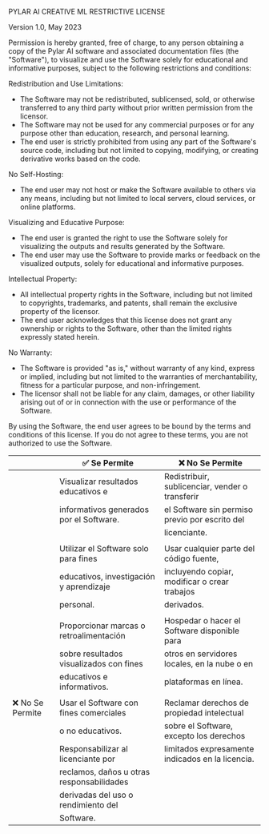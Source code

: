 PYLAR AI CREATIVE ML RESTRICTIVE LICENSE

Version 1.0, May 2023

Permission is hereby granted, free of charge, to any person obtaining a copy of the Pylar AI software and associated documentation files (the "Software"), to visualize and use the Software solely for educational and informative purposes, subject to the following restrictions and conditions:

Redistribution and Use Limitations:
 - The Software may not be redistributed, sublicensed, sold, or otherwise transferred to any third party without prior written permission from the licensor.
 - The Software may not be used for any commercial purposes or for any purpose other than education, research, and personal learning.
 - The end user is strictly prohibited from using any part of the Software's source code, including but not limited to copying, modifying, or creating derivative works based on the code.

No Self-Hosting:
 - The end user may not host or make the Software available to others via any means, including but not limited to local servers, cloud services, or online platforms.

Visualizing and Educative Purpose:
 - The end user is granted the right to use the Software solely for visualizing the outputs and results generated by the Software.
 - The end user may use the Software to provide marks or feedback on the visualized outputs, solely for educational and informative purposes.

Intellectual Property:
 - All intellectual property rights in the Software, including but not limited to copyrights, trademarks, and patents, shall remain the exclusive property of the licensor.
 - The end user acknowledges that this license does not grant any ownership or rights to the Software, other than the limited rights expressly stated herein.

No Warranty:
 - The Software is provided "as is," without warranty of any kind, express or implied, including but not limited to the warranties of merchantability, fitness for a particular purpose, and non-infringement.
 - The licensor shall not be liable for any claim, damages, or other liability arising out of or in connection with the use or performance of the Software.

By using the Software, the end user agrees to be bound by the terms and conditions of this license. If you do not agree to these terms, you are not authorized to use the Software.

|                 | ✅ Se Permite                              | ❌ No Se Permite                                  |
| --------------- | ----------------------------------------- | ------------------------------------------------ |
|                 | Visualizar resultados educativos e        | Redistribuir, sublicenciar, vender o transferir  |
|                 | informativos generados por el Software.   | el Software sin permiso previo por escrito del   |
|                 |                                           | licenciante.                                     |
|                 |                                           |                                                  |
|                 | Utilizar el Software solo para fines      | Usar cualquier parte del código fuente,          |
|                 | educativos, investigación y aprendizaje   | incluyendo copiar, modificar o crear trabajos    |
|                 | personal.                                 | derivados.                                       |
|                 |                                           |                                                  |
|                 | Proporcionar marcas o retroalimentación   | Hospedar o hacer el Software disponible para     |
|                 | sobre resultados visualizados con fines   | otros en servidores locales, en la nube o en     |
|                 | educativos e informativos.                | plataformas en línea.                            |
|                 |                                           |                                                  |
| ❌ No Se Permite | Usar el Software con fines comerciales    | Reclamar derechos de propiedad intelectual       |
|                 | o no educativos.                          | sobre el Software, excepto los derechos          |
|                 | Responsabilizar al licenciante por        | limitados expresamente indicados en la licencia. |
|                 | reclamos, daños u otras responsabilidades |                                                  |
|                 | derivadas del uso o rendimiento del       |                                                  |
|                 | Software.                                 |                                                  |
